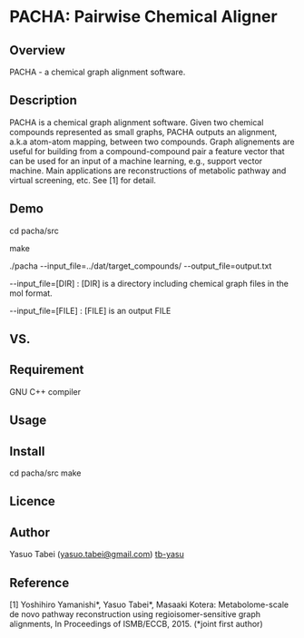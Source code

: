PACHA: Pairwise Chemical Aligner
====

## Overview
PACHA - a chemical graph alignment software. 

## Description
PACHA is a chemical graph alignment software. Given two chemical compounds represented as small graphs,
PACHA outputs an alignment, a.k.a atom-atom mapping, between two compounds. Graph alignements are useful
for building from a compound-compound pair a feature vector that can be used for an input of a machine learning,
e.g., support vector machine.
Main applications are reconstructions of metabolic pathway and virtual screening, etc.
See [1] for detail. 

## Demo
cd pacha/src

make

./pacha --input_file=../dat/target_compounds/ --output_file=output.txt

--input_file=[DIR] : [DIR] is a directory including chemical graph files in the mol format. 

--input_file=[FILE] : [FILE] is an output FILE

## VS. 

## Requirement
GNU C++ compiler

## Usage

## Install

cd pacha/src
make

## Licence


## Author

Yasuo Tabei (yasuo.tabei@gmail.com)
[tb-yasu](https://github.com/tb-yasu)

## Reference
[1] Yoshihiro Yamanishi*, Yasuo Tabei*, Masaaki Kotera: Metabolome-scale de novo pathway reconstruction using regioisomer-sensitive graph alignments, In Proceedings of ISMB/ECCB, 2015. (*joint first author)